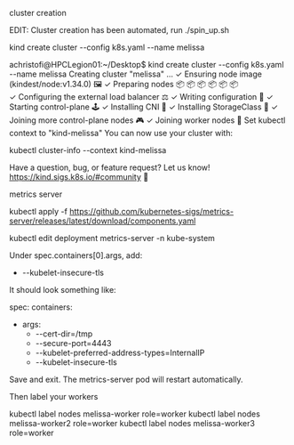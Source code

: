 cluster creation

EDIT: Cluster creation has been automated, run ./spin_up.sh

kind create cluster --config k8s.yaml --name melissa


achristofi@HPCLegion01:~/Desktop$ kind create cluster --config k8s.yaml --name melissa
Creating cluster "melissa" ...
 ✓ Ensuring node image (kindest/node:v1.34.0) 🖼 
 ✓ Preparing nodes 📦 📦 📦 📦 📦 📦  
 ✓ Configuring the external load balancer ⚖️ 
 ✓ Writing configuration 📜 
 ✓ Starting control-plane 🕹️ 
 ✓ Installing CNI 🔌 
 ✓ Installing StorageClass 💾 
 ✓ Joining more control-plane nodes 🎮 
 ✓ Joining worker nodes 🚜 
Set kubectl context to "kind-melissa"
You can now use your cluster with:

kubectl cluster-info --context kind-melissa

Have a question, bug, or feature request? Let us know! https://kind.sigs.k8s.io/#community 🙂


metrics server

kubectl apply -f https://github.com/kubernetes-sigs/metrics-server/releases/latest/download/components.yaml

kubectl edit deployment metrics-server -n kube-system



Under spec.containers[0].args, add:

- --kubelet-insecure-tls

It should look something like:

spec:
  containers:
  - args:
    - --cert-dir=/tmp
    - --secure-port=4443
    - --kubelet-preferred-address-types=InternalIP
    - --kubelet-insecure-tls

Save and exit. The metrics-server pod will restart automatically.

Then label your workers

kubectl label nodes melissa-worker role=worker
kubectl label nodes melissa-worker2 role=worker
kubectl label nodes melissa-worker3 role=worker
